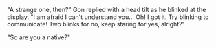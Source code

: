 "A strange one, then?" Gon replied with a head tilt as he blinked at the display. "I am afraid I can't understand you... Oh!  I got it. Try blinking to communicate! Two blinks for no, keep staring for yes, alright?"

"So are you a native?"